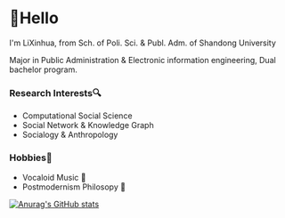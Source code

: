 # 👋Hello

I'm LiXinhua, from Sch. of Poli. Sci. & Publ. Adm. of Shandong University 

Major in Public Administration & Electronic information engineering, Dual bachelor program.

### Research Interests🔍

- Computational Social Science
- Social Network & Knowledge Graph
- Socialogy & Anthropology

### Hobbies🎈

- Vocaloid Music 🎼
- Postmodernism Philosopy 🤖

[![Anurag's GitHub stats](https://github-readme-stats.vercel.app/api?username=Larrtroffen)](https://github.com/anuraghazra/github-readme-stats)

